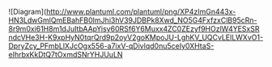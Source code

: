 ![Diagram](http://www.plantuml.com/plantuml/png/XP4zImGn443x-HN3LdwGmlQmEBahFB0ImJhi3hV39JDBPk8Xwd_NO5G4FxfzxClB95cRn-8r9m0xi61H8m1dJuItbAApYisy60RSf6Y6Muxx4ZC0ZEzyf9HOzlW4YESxSRndcVHe3H-K9xpHyN0tqrQrd9p2oyV2goKMpoJU-LghKV_UQCvLElLWXvO1-DpryZcy_PFmbLlXJcOgx556-a7ixV-qDivlqd0nu5ceIy0XHtaS-eIhrbxKkDtQ7tOxmdSNrYHJUuLN
